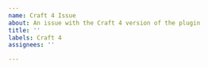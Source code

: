 ```yaml
---
name: Craft 4 Issue
about: An issue with the Craft 4 version of the plugin
title: ''
labels: Craft 4
assignees: ''

---
```



